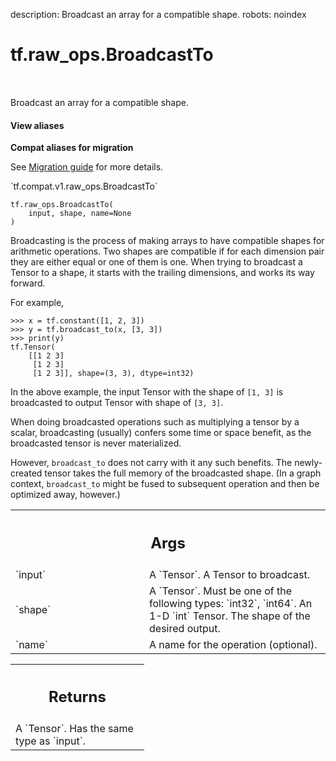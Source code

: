 description: Broadcast an array for a compatible shape.
robots: noindex

# tf.raw_ops.BroadcastTo

<!-- Insert buttons and diff -->

<table class="tfo-notebook-buttons tfo-api nocontent" align="left">

</table>



Broadcast an array for a compatible shape.

<section class="expandable">
  <h4 class="showalways">View aliases</h4>
  <p>
<b>Compat aliases for migration</b>
<p>See
<a href="https://www.tensorflow.org/guide/migrate">Migration guide</a> for
more details.</p>
<p>`tf.compat.v1.raw_ops.BroadcastTo`</p>
</p>
</section>

<pre class="devsite-click-to-copy prettyprint lang-py tfo-signature-link">
<code>tf.raw_ops.BroadcastTo(
    input, shape, name=None
)
</code></pre>



<!-- Placeholder for "Used in" -->

Broadcasting is the process of making arrays to have compatible shapes
for arithmetic operations. Two shapes are compatible if for each
dimension pair they are either equal or one of them is one. When trying
to broadcast a Tensor to a shape, it starts with the trailing dimensions,
and works its way forward.

For example,

```
>>> x = tf.constant([1, 2, 3])
>>> y = tf.broadcast_to(x, [3, 3])
>>> print(y)
tf.Tensor(
    [[1 2 3]
     [1 2 3]
     [1 2 3]], shape=(3, 3), dtype=int32)
```

In the above example, the input Tensor with the shape of `[1, 3]`
is broadcasted to output Tensor with shape of `[3, 3]`.

When doing broadcasted operations such as multiplying a tensor
by a scalar, broadcasting (usually) confers some time or space
benefit, as the broadcasted tensor is never materialized.

However, `broadcast_to` does not carry with it any such benefits.
The newly-created tensor takes the full memory of the broadcasted
shape. (In a graph context, `broadcast_to` might be fused to
subsequent operation and then be optimized away, however.)

<!-- Tabular view -->
 <table class="responsive fixed orange">
<colgroup><col width="214px"><col></colgroup>
<tr><th colspan="2"><h2 class="add-link">Args</h2></th></tr>

<tr>
<td>
`input`
</td>
<td>
A `Tensor`. A Tensor to broadcast.
</td>
</tr><tr>
<td>
`shape`
</td>
<td>
A `Tensor`. Must be one of the following types: `int32`, `int64`.
An 1-D `int` Tensor. The shape of the desired output.
</td>
</tr><tr>
<td>
`name`
</td>
<td>
A name for the operation (optional).
</td>
</tr>
</table>



<!-- Tabular view -->
 <table class="responsive fixed orange">
<colgroup><col width="214px"><col></colgroup>
<tr><th colspan="2"><h2 class="add-link">Returns</h2></th></tr>
<tr class="alt">
<td colspan="2">
A `Tensor`. Has the same type as `input`.
</td>
</tr>

</table>

